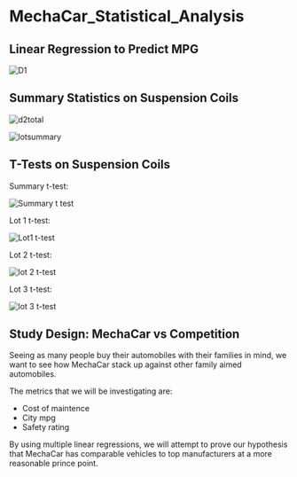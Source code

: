 # MechaCar_Statistical_Analysis

## Linear Regression to Predict MPG
![D1](https://user-images.githubusercontent.com/95390073/168406999-da62f1f8-c5ea-4373-a8de-87947a4797cd.png)


## Summary Statistics on Suspension Coils
![d2total](https://user-images.githubusercontent.com/95390073/168407125-8ba910d7-ecb3-4bcf-99ef-7017dccba05f.png)

![lotsummary](https://user-images.githubusercontent.com/95390073/168407674-27a99d20-3805-4292-8c96-81efdcd7d2a0.jpg)

## T-Tests on Suspension Coils
Summary t-test:

![Summary t test](https://user-images.githubusercontent.com/95390073/168407676-08a10868-ecb3-45f2-b824-dc9c9230c0ff.png)

Lot 1 t-test:

![Lot1 t-test](https://user-images.githubusercontent.com/95390073/168407693-3e56eee8-4445-41f9-aee3-7e4bb3e087ad.png)

Lot 2 t-test:

![lot 2 t-test](https://user-images.githubusercontent.com/95390073/168407715-58923d40-8086-44f1-9ddf-b53f9bd978f8.png)

Lot 3 t-test:

![lot 3 t-test](https://user-images.githubusercontent.com/95390073/168407741-eb6dc387-571d-4d0d-93b1-6439700ec055.png)

## Study Design: MechaCar vs Competition

Seeing as many people buy their automobiles with their families in mind, we want to see how MechaCar stack up against other family aimed automobiles.

The metrics that we will be investigating are:
* Cost of maintence
* City mpg
* Safety rating

By using multiple linear regressions, we will attempt to prove our hypothesis that MechaCar has comparable vehicles to top manufacturers at a more reasonable prince point.

